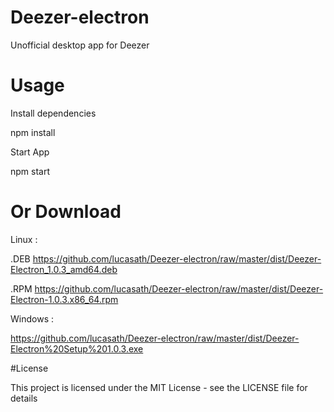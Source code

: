 # Deezer-electron
Unofficial desktop app for Deezer

# Usage

Install dependencies

npm install

Start App

npm start

# Or Download 
Linux :

.DEB https://github.com/lucasath/Deezer-electron/raw/master/dist/Deezer-Electron_1.0.3_amd64.deb

.RPM https://github.com/lucasath/Deezer-electron/raw/master/dist/Deezer-Electron-1.0.3.x86_64.rpm

Windows :

https://github.com/lucasath/Deezer-electron/raw/master/dist/Deezer-Electron%20Setup%201.0.3.exe

#License

This project is licensed under the MIT License - see the LICENSE file for details
